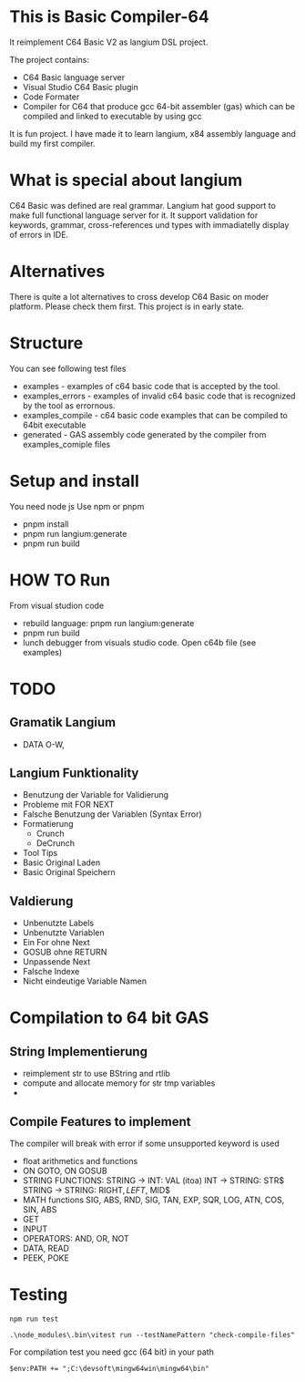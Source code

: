 # This is Basic Compiler-64 

It reimplement C64 Basic V2 as langium DSL project.

The project contains:

* C64 Basic language server
* Visual Studio C64 Basic plugin
* Code Formater
* Compiler for C64 that produce gcc 64-bit assembler (gas) which can be compiled and linked to executable by using gcc

It is fun project. I have made it to learn langium, x84 assembly language and build my first compiler.

# What is special about langium

C64 Basic was defined are real grammar.
Langium hat good support to make full functional language server for it.
It support validation for keywords, grammar, cross-references und types with immadiatelly display of errors in IDE.

# Alternatives

There is quite a lot alternatives to cross develop C64 Basic on moder platform.
Please check them first.
This project is in early state.

# Structure

You can see following test files

  * examples - examples of c64 basic code that is accepted by the tool.
  * examples_errors - examples of invalid c64 basic code that is recognized by the tool as errornous.
  * examples_compile - c64 basic code examples that can be compiled to 64bit executable
  * generated - GAS assembly code generated by the compiler from examples_comiple files

# Setup and install

You need node js
Use npm or pnpm

* pnpm install
* pnpm run langium:generate
* pnpm run build

# HOW TO Run

From visual studion code

* rebuild language: pnpm run langium:generate
* pnpm run build
* lunch debugger from visuals studio code. Open c64b file (see examples)

# TODO 

## Gramatik Langium

* DATA O-W,

## Langium Funktionality

* Benutzung der Variable for Validierung
* Probleme mit FOR NEXT
* Falsche Benutzung der Variablen (Syntax Error)
* Formatierung
  * Crunch
  * DeCrunch
* Tool Tips
* Basic Original Laden
* Basic Original Speichern

## Valdierung

* Unbenutzte Labels
* Unbenutzte Variablen
* Ein For ohne Next
* GOSUB ohne RETURN
* Unpassende Next
* Falsche Indexe
* Nicht eindeutige Variable Namen

# Compilation to 64 bit GAS

## String Implementierung

* reimplement str to use BString and rtlib 
* compute and allocate memory for str tmp variables
* 


## Compile Features to implement

The compiler will break with error if some unsupported keyword is used

* float arithmetics and functions
* ON GOTO, ON GOSUB
* STRING FUNCTIONS: 
    STRING -> INT: VAL (itoa)
    INT -> STRING: STR$
    STRING -> STRING: RIGHT$, LEFT$, MID$
* MATH functions
    SIG, ABS, RND, SIG, TAN, EXP, SQR, LOG, ATN, COS, SIN, ABS
* GET
* INPUT
* OPERATORS: AND, OR, NOT
* DATA, READ
* PEEK, POKE
 

# Testing

    npm run test

    .\node_modules\.bin\vitest run --testNamePattern "check-compile-files"

For compilation test you need gcc (64 bit) in your path

    $env:PATH += ";C:\devsoft\mingw64win\mingw64\bin"
